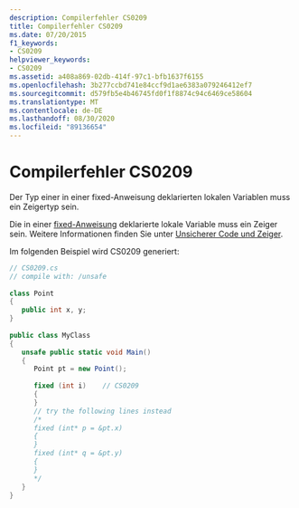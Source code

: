 ```yaml
---
description: Compilerfehler CS0209
title: Compilerfehler CS0209
ms.date: 07/20/2015
f1_keywords:
- CS0209
helpviewer_keywords:
- CS0209
ms.assetid: a408a869-02db-414f-97c1-bfb1637f6155
ms.openlocfilehash: 3b277ccbd741e84ccf9d1ae6383a079246412ef7
ms.sourcegitcommit: d579fb5e4b46745fd0f1f8874c94c6469ce58604
ms.translationtype: MT
ms.contentlocale: de-DE
ms.lasthandoff: 08/30/2020
ms.locfileid: "89136654"
---
```

# <a name="compiler-error-cs0209"></a>Compilerfehler CS0209
Der Typ einer in einer fixed-Anweisung deklarierten lokalen Variablen muss ein Zeigertyp sein.  
  
 Die in einer [fixed-Anweisung](../language-reference/keywords/fixed-statement.md) deklarierte lokale Variable muss ein Zeiger sein. Weitere Informationen finden Sie unter [Unsicherer Code und Zeiger](../programming-guide/unsafe-code-pointers/index.md).  
  
 Im folgenden Beispiel wird CS0209 generiert:  
  
```csharp  
// CS0209.cs  
// compile with: /unsafe  
  
class Point  
{  
   public int x, y;  
}  
  
public class MyClass  
{  
   unsafe public static void Main()  
   {  
      Point pt = new Point();  
  
      fixed (int i)    // CS0209  
      {  
      }  
      // try the following lines instead  
      /*  
      fixed (int* p = &pt.x)  
      {  
      }  
      fixed (int* q = &pt.y)  
      {  
      }  
      */  
   }  
}  
```
